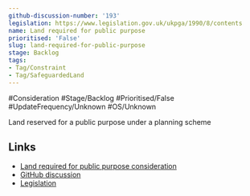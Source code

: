 ```yaml
---
github-discussion-number: '193'
legislation: https://www.legislation.gov.uk/ukpga/1990/8/contents
name: Land required for public purpose
prioritised: 'False'
slug: land-required-for-public-purpose
stage: Backlog
tags:
- Tag/Constraint
- Tag/SafeguardedLand
---
```


#Consideration #Stage/Backlog #Prioritised/False #UpdateFrequency/Unknown #OS/Unknown

Land reserved for a public purpose under a planning scheme

## Links

* [Land required for public purpose consideration](https://design.planning.data.gov.uk/planning-consideration/land-required-for-public-purpose)
* [GitHub discussion](https://github.com/digital-land/data-standards-backlog/discussions/193)
* [Legislation](https://www.legislation.gov.uk/ukpga/1990/8/contents)